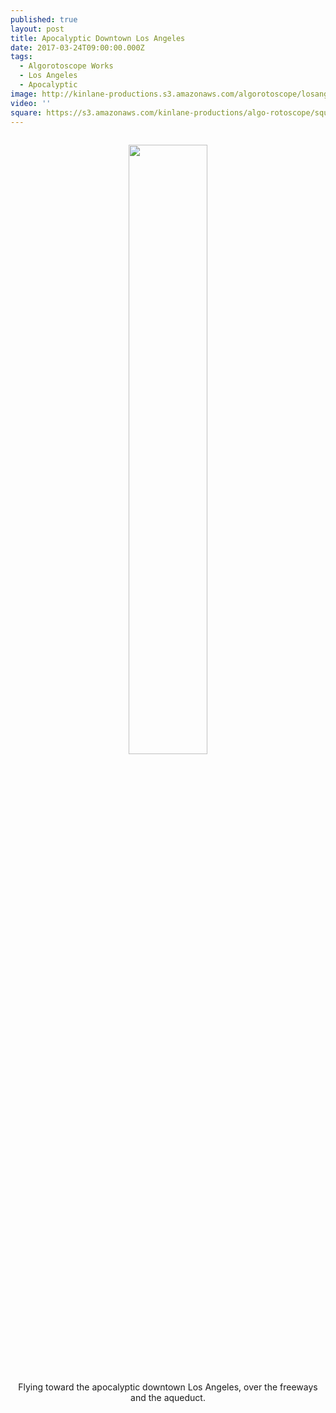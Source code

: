 ```yaml
---
published: true
layout: post
title: Apocalyptic Downtown Los Angeles
date: 2017-03-24T09:00:00.000Z
tags:
  - Algorotoscope Works
  - Los Angeles
  - Apocalyptic
image: http://kinlane-productions.s3.amazonaws.com/algorotoscope/losangelescloudy/dali_three/file-00_00_35_50.jpg
video: ''
square: https://s3.amazonaws.com/kinlane-productions/algo-rotoscope/square/file-00_00_35_50_los_angeles_square.jpg
---
```

<p align="center"><img src="{{ page.image }}" width="50%" style="padding: 15px;" /></p>
<center>Flying toward the apocalyptic downtown Los Angeles, over the freeways and the aqueduct.</center>
